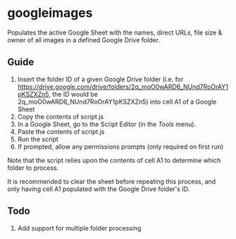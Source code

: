# googleimages
Populates the active Google Sheet with the names, direct URLs, file size & owner of all images in a defined Google Drive folder.

## Guide
1. Insert the folder ID of a given Google Drive folder (i.e. for https://drive.google.com/drive/folders/2q_moO0wARD6_NUnd7RoOrAY1pKSZXZn5, the ID would be 2q_moO0wARD6_NUnd7RoOrAY1pKSZXZn5) into cell A1 of a Google Sheet
2. Copy the contents of script.js
3. In a Google Sheet, go to the Script Editor (in the _Tools_ menu).
4. Paste the contents of script.js
5. Run the script
6. If prompted, allow any permissions prompts (only required on first run)

Note that the script relies upon the contents of cell A1 to determine which folder to process.

It is recommended to clear the sheet before repeating this process, and only having cell A1 populated with the Google Drive folder's ID.

## Todo
1. Add support for multiple folder processing
